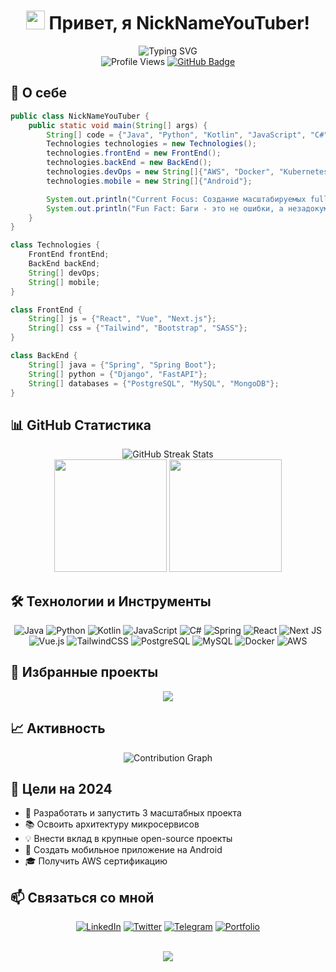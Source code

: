 <h1 align="center">
  <img src="https://media.giphy.com/media/hvRJCLFzcasrR4ia7z/giphy.gif" width="30px"/> 
  Привет, я NickNameYouTuber!
</h1>

<div align="center">
  <img src="https://readme-typing-svg.demolab.com?font=Fira+Code&weight=600&size=22&pause=1000&color=3F00F7&center=true&vCenter=true&width=435&lines=Java+Developer;Full+Stack+Developer;Always+learning+new+things;Tech+Enthusiast" alt="Typing SVG" />
</div>

<div align="center">
  <img src="https://komarev.com/ghpvc/?username=NickNameYouTuber&style=flat-square&color=blue" alt="Profile Views"/>
  <a href="https://github.com/NickNameYouTuber?tab=followers">
    <img src="https://img.shields.io/github/followers/NickNameYouTuber?label=Followers&style=social" alt="GitHub Badge">
  </a>
</div>

<h2>🚀 О себе</h2>

```java
public class NickNameYouTuber {
    public static void main(String[] args) {
        String[] code = {"Java", "Python", "Kotlin", "JavaScript", "C#"};
        Technologies technologies = new Technologies();
        technologies.frontEnd = new FrontEnd();
        technologies.backEnd = new BackEnd();
        technologies.devOps = new String[]{"AWS", "Docker", "Kubernetes"};
        technologies.mobile = new String[]{"Android"};

        System.out.println("Current Focus: Создание масштабируемых full-stack приложений");
        System.out.println("Fun Fact: Баги - это не ошибки, а незадокументированные функции 😅");
    }
}

class Technologies {
    FrontEnd frontEnd;
    BackEnd backEnd;
    String[] devOps;
    String[] mobile;
}

class FrontEnd {
    String[] js = {"React", "Vue", "Next.js"};
    String[] css = {"Tailwind", "Bootstrap", "SASS"};
}

class BackEnd {
    String[] java = {"Spring", "Spring Boot"};
    String[] python = {"Django", "FastAPI"};
    String[] databases = {"PostgreSQL", "MySQL", "MongoDB"};
}
```

<h2>📊 GitHub Статистика</h2>

<div align="center">
  <img src="http://github-readme-streak-stats.herokuapp.com?user=NickNameYouTuber&theme=tokyonight&hide_border=true&date_format=M%20j%5B%2C%20Y%5D" alt="GitHub Streak Stats" />
</div>

<div align="center">
  <img height="180em" src="https://github-readme-stats.vercel.app/api?username=NickNameYouTuber&show_icons=true&theme=tokyonight&include_all_commits=true&count_private=true&hide_border=true"/>
  <img height="180em" src="https://github-readme-stats.vercel.app/api/top-langs/?username=NickNameYouTuber&layout=compact&langs_count=7&theme=tokyonight&hide_border=true"/>
</div>

<h2>🛠️ Технологии и Инструменты</h2>

<div align="center">
  
![Java](https://img.shields.io/badge/java-%23ED8B00.svg?style=for-the-badge&logo=openjdk&logoColor=white)
![Python](https://img.shields.io/badge/python-3670A0?style=for-the-badge&logo=python&logoColor=ffdd54)
![Kotlin](https://img.shields.io/badge/kotlin-%237F52FF.svg?style=for-the-badge&logo=kotlin&logoColor=white)
![JavaScript](https://img.shields.io/badge/javascript-%23323330.svg?style=for-the-badge&logo=javascript&logoColor=%23F7DF1E)
![C#](https://img.shields.io/badge/c%23-%23239120.svg?style=for-the-badge&logo=c-sharp&logoColor=white)
![Spring](https://img.shields.io/badge/spring-%236DB33F.svg?style=for-the-badge&logo=spring&logoColor=white)
![React](https://img.shields.io/badge/react-%2320232a.svg?style=for-the-badge&logo=react&logoColor=%2361DAFB)
![Next JS](https://img.shields.io/badge/Next-black?style=for-the-badge&logo=next.js&logoColor=white)
![Vue.js](https://img.shields.io/badge/vuejs-%2335495e.svg?style=for-the-badge&logo=vuedotjs&logoColor=%234FC08D)
![TailwindCSS](https://img.shields.io/badge/tailwindcss-%2338B2AC.svg?style=for-the-badge&logo=tailwind-css&logoColor=white)
![PostgreSQL](https://img.shields.io/badge/postgres-%23316192.svg?style=for-the-badge&logo=postgresql&logoColor=white)
![MySQL](https://img.shields.io/badge/mysql-%2300f.svg?style=for-the-badge&logo=mysql&logoColor=white)
![Docker](https://img.shields.io/badge/docker-%230db7ed.svg?style=for-the-badge&logo=docker&logoColor=white)
![AWS](https://img.shields.io/badge/AWS-%23FF9900.svg?style=for-the-badge&logo=amazon-aws&logoColor=white)

</div>

<h2>🌟 Избранные проекты</h2>

<div align="center">
  <a href="https://github.com/NickNameYouTuber/NI-Metro">
    <img align="center" src="https://github-readme-stats.vercel.app/api/pin/?username=NickNameYouTuber&repo=NI-Metro&theme=tokyonight&hide_border=true&description=🚇 All world metro maps in one app. Features offline maps, route planning, and AR navigation for 200+ cities worldwide." />
  </a>
</div>


<h2>📈 Активность</h2>

<div align="center">
  <img src="https://github-readme-activity-graph.vercel.app/graph?username=NickNameYouTuber&theme=tokyo-night&hide_border=true" alt="Contribution Graph" />
</div>

<h2>🎯 Цели на 2024</h2>

- 🚀 Разработать и запустить 3 масштабных проекта
- 📚 Освоить архитектуру микросервисов
- 💡 Внести вклад в крупные open-source проекты
- 📱 Создать мобильное приложение на Android
- 🎓 Получить AWS сертификацию

<h2>📫 Связаться со мной</h2>

<div align="center">
  
[![LinkedIn](https://img.shields.io/badge/LinkedIn-%230077B5.svg?style=for-the-badge&logo=linkedin&logoColor=white)](YOUR_LINKEDIN_URL)
[![Twitter](https://img.shields.io/badge/Twitter-%231DA1F2.svg?style=for-the-badge&logo=Twitter&logoColor=white)](YOUR_TWITTER_URL)
[![Telegram](https://img.shields.io/badge/Telegram-2CA5E0?style=for-the-badge&logo=telegram&logoColor=white)](YOUR_TELEGRAM_URL)
[![Portfolio](https://img.shields.io/badge/Portfolio-%23000000.svg?style=for-the-badge&logo=firefox&logoColor=#FF7139)](YOUR_PORTFOLIO_URL)

</div>

<br>

<div align="center">
  <img src="https://capsule-render.vercel.app/api?type=waving&color=gradient&height=100&section=footer"/>
</div>
